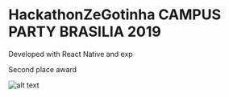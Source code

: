 # HackathonZeGotinha CAMPUS PARTY BRASILIA 2019

Developed with React Native and exp

Second place award

![alt text](https://nacoesunidas.org/wp-content/uploads/2019/06/D9tttpzXUAASJTJ-e1561404316865.jpg)
